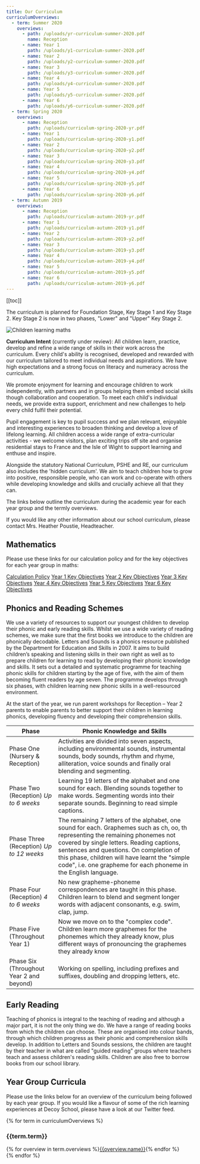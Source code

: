 ```yaml
---
title: Our Curriculum
curriculumOverviews:
  - term: Summer 2020
    overviews:
      - path: /uploads/yr-curriculum-summer-2020.pdf
        name: Reception
      - name: Year 1
        path: /uploads/y1-curriculum-summer-2020.pdf
      - name: Year 2
        path: /uploads/y2-curriculum-summer-2020.pdf
      - name: Year 3
        path: /uploads/y3-curriculum-summer-2020.pdf
      - name: Year 4
        path: /uploads/y4-curriculum-summer-2020.pdf
      - name: Year 5
        path: /uploads/y5-curriculum-summer-2020.pdf
      - name: Year 6
        path: /uploads/y6-curriculum-summer-2020.pdf
  - term: Spring 2020
    overviews:
      - name: Reception
        path: /uploads/curriculum-spring-2020-yr.pdf
      - name: Year 1
        path: /uploads/curriculum-spring-2020-y1.pdf
      - name: Year 2
        path: /uploads/curriculum-spring-2020-y2.pdf
      - name: Year 3
        path: /uploads/curriculum-spring-2020-y3.pdf
      - name: Year 4
        path: /uploads/curriculum-spring-2020-y4.pdf
      - name: Year 5
        path: /uploads/curriculum-spring-2020-y5.pdf
      - name: Year 6
        path: /uploads/curriculum-spring-2020-y6.pdf
  - term: Autumn 2019
    overviews:
      - name: Reception
        path: /uploads/curriculum-autumn-2019-yr.pdf
      - name: Year 1
        path: /uploads/curriculum-autumn-2019-y1.pdf
      - name: Year 2
        path: /uploads/curriculum-autumn-2019-y2.pdf
      - name: Year 3
        path: /uploads/curriculum-autumn-2019-y3.pdf
      - name: Year 4
        path: /uploads/curriculum-autumn-2019-y4.pdf
      - name: Year 5
        path: /uploads/curriculum-autumn-2019-y5.pdf
      - name: Year 6
        path: /uploads/curriculum-autumn-2019-y6.pdf
---
```


[[toc]]

The curriculum is planned for Foundation Stage, Key Stage 1 and Key Stage 2. Key Stage 2 is now in two phases, "Lower" and "Upper" Key Stage 2.

![Children learning maths](/uploads/numicon.jpg)

**Curriculum Intent** (currently under review): All children learn, practice, develop and refine a wide range of skills in their work across the curriculum. Every child's ability is recognised, developed and rewarded with our curriculum tailored to meet individual needs and aspirations. We have high expectations and a strong focus on literacy and numeracy across the curriculum.

We promote enjoyment for learning and encourage children to work independently, with partners and in groups helping them embed social skills though collaboration and cooperation. To meet each child's individual needs, we provide extra support, enrichment and new challenges to help every child fulfil their potential.

Pupil engagement is key to pupil success and we plan relevant, enjoyable and interesting experiences to broaden thinking and develop a love of lifelong learning. All children access a wide range of extra-curricular activities - we welcome visitors, plan exciting trips off site and organise residential stays to France and the Isle of Wight to support learning and enthuse and inspire.

Alongside the statutory National Curriculum, PSHE and RE, our curriculum also includes the 'hidden curriculum'. We aim to teach children how to grow into positive, responsible people, who can work and co-operate with others while developing knowledge and skills and crucially achieve all that they can.

The links below outline the curriculum during the academic year for each year group and the termly overviews.

If you would like any other information about our school curriculum, please contact Mrs. Heather Poustie, Headteacher.

## Mathematics

Please use these links for our calculation policy and for the key objectives for each year group in maths:

<div class="content-grid">
	<a href="/uploads/calculation-policy.pdf">Calculation Policy</a>
	<a href="/uploads/key-objectives-y1.pdf">Year 1 Key Objectives</a>
	<a href="/uploads/key-objectives-y2.pdf">Year 2 Key Objectives</a>
	<a href="/uploads/key-objectives-y3.pdf">Year 3 Key Objectives</a>
	<a href="/uploads/key-objectives-y4.pdf">Year 4 Key Objectives</a>
	<a href="/uploads/key-objectives-y5.pdf">Year 5 Key Objectives</a>
	<a href="/uploads/key-objectives-y6.pdf">Year 6 Key Objectives</a>
</div>

## Phonics and Reading Schemes

We use a variety of resources to support our youngest children to develop their phonic and early reading skills. Whilst we use a wide variety of reading schemes, we make sure that the first books we introduce to the children are phonically decodable. Letters and Sounds is a phonics resource published by the Department for Education and Skills in 2007. It aims to build children’s speaking and listening skills in their own right as well as to prepare children for learning to read by developing their phonic knowledge and skills. It sets out a detailed and systematic programme for teaching phonic skills for children starting by the age of five, with the aim of them becoming fluent readers by age seven. The programme develops through six phases, with children learning new phonic skills in a well-resourced environment.

At the start of the year, we run parent workshops for Reception – Year 2 parents to enable parents to better support their children in learning phonics, developing fluency and developing their comprehension skills.

| **Phase**                                | **Phonic Knowledge and Skills**                                                                                                                                                                                                                                                                                                               |
| ---------------------------------------- | --------------------------------------------------------------------------------------------------------------------------------------------------------------------------------------------------------------------------------------------------------------------------------------------------------------------------------------------- |
| Phase One (Nursery & Reception)          | Activities are divided into seven aspects, including environmental sounds, instrumental sounds, body sounds, rhythm and rhyme, alliteration, voice sounds and finally oral blending and segmenting.                                                                                                                                           |
| Phase Two (Reception) _Up to 6 weeks_    | Learning 19 letters of the alphabet and one sound for each. Blending sounds together to make words. Segmenting words into their separate sounds. Beginning to read simple captions.                                                                                                                                                           |
| Phase Three (Reception) _Up to 12 weeks_ | The remaining 7 letters of the alphabet, one sound for each. Graphemes such as ch, oo, th representing the remaining phonemes not covered by single letters. Reading captions, sentences and questions. On completion of this phase, children will have learnt the "simple code", i.e. one grapheme for each phoneme in the English language. |
| Phase Four (Reception) _4 to 6 weeks_    | No new grapheme-phoneme correspondences are taught in this phase. Children learn to blend and segment longer words with adjacent consonants, e.g. swim, clap, jump.                                                                                                                                                                           |
| Phase Five (Throughout Year 1)           | Now we move on to the "complex code". Children learn more graphemes for the phonemes which they already know, plus different ways of pronouncing the graphemes they already know                                                                                                                                                              |
| Phase Six (Throughout Year 2 and beyond) | Working on spelling, including prefixes and suffixes, doubling and dropping letters, etc.                                                                                                                                                                                                                                                     |

## Early Reading

Teaching of phonics is integral to the teaching of reading and although a major part, it is not the only thing we do. We have a range of reading books from which the children can choose. These are organised into colour bands, through which children progress as their phonic and comprehension skills develop. In addition to Letters and Sounds sessions, the children are taught by their teacher in what are called "guided reading" groups where teachers teach and assess children's reading skills. Children are also free to borrow books from our school library.

## Year Group Curricula

Please use the links below for an overview of the curriculum being followed by each year group. If you would like a flavour of some of the rich learning experiences at Decoy School, please have a look at our Twitter feed.

{% for term in curriculumOverviews %}

<h3>{{term.term}}</h3>
<div class="content-grid">
  {% for overview in term.overviews %}<a href="{{overview.path}}">{{overview.name}}</a>{% endfor %}
</div>
{% endfor %}
